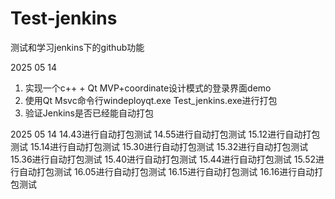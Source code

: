 # Test-jenkins
测试和学习jenkins下的github功能

2025 05 14
1. 实现一个c++ + Qt MVP+coordinate设计模式的登录界面demo
2. 使用Qt Msvc命令行windeployqt.exe Test_jenkins.exe进行打包
3. 验证Jenkins是否已经能自动打包

2025 05 14
14.43进行自动打包测试
14.55进行自动打包测试
15.12进行自动打包测试
15.14进行自动打包测试
15.30进行自动打包测试
15.32进行自动打包测试
15.36进行自动打包测试
15.40进行自动打包测试
15.44进行自动打包测试
15.52进行自动打包测试
16.05进行自动打包测试
16.15进行自动打包测试
16.16进行自动打包测试







